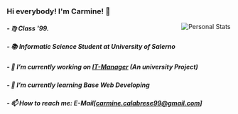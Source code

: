 ### Hi everybody! I'm Carmine! 👋                                                                         
<img align="right" src="https://github-readme-stats.vercel.app/api?username=carmineh&count_private=true&count_private=true&show_icons=true" alt="Personal Stats">

##### - ♍ Class '99. 
##### - 📚 Informatic Science Student at University of Salerno
##### - 🔭 I’m currently working on <a href="https://github.com/Carmineh/IT-Manager" alt="University Project">IT-Manager</a> (An university Project)
##### - 🌱 I’m currently learning Base Web Developing
##### - 📫 How to reach me: E-Mail[carmine.calabrese99@gmail.com]
